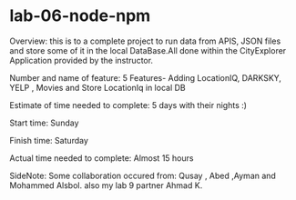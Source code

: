 # lab-06-node-npm

Overview:
 this is to a complete  project to run data from APIS, JSON files and store some of it in the local DataBase.All done within the CityExplorer Application provided by the instructor.



Number and name of feature: 5 Features- Adding LocationIQ, DARKSKY, YELP , Movies and Store LocationIq in local DB

Estimate of time needed to complete: 5 days with their nights :)

Start time: Sunday

Finish time: Saturday

Actual time needed to complete: Almost 15 hours

SideNote: Some collaboration occured from: Qusay , Abed ,Ayman and Mohammed Alsbol. also my lab 9 partner Ahmad K.